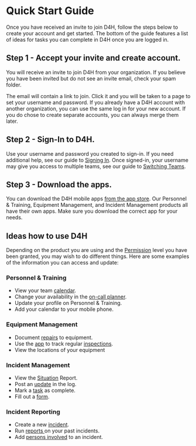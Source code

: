 # Quick Start Guide

Once you have received an invite to join D4H, follow the steps below to create your account and get started. The bottom of the guide features a list of ideas for tasks you can complete in D4H once you are logged in. 

## Step 1 - Accept your invite and create account.

You will receive an invite to join D4H from your organization. If you believe you have been invited but do not see an invite email, check your spam folder.

The email will contain a link to join. Click it and you will be taken to a page to set your username and password. If you already have a D4H account with another organization, you can use the same log in for your new account. If you do chose to create separate accounts, you can always merge them later. 

## Step 2 - Sign-In to D4H.

Use your username and password you created to sign-in. If you need additional help, see our guide to [Signing In](signing-in-1.md). Once signed-in, your username may give you access to multiple teams, see our guide to [Switching Teams](switching-teams.md).

## Step 3 - Download the apps.

You can download the D4H mobile apps [from the app store](https://d4htechnologies.com/resources/mobile-apps). Our Personnel & Training, Equipment Management, and Incident Management products all have their own apps. Make sure you download the correct app for your needs.

## Ideas how to use D4H

Depending on the product you are using and the [Permission](../../user-access/permissions.md) level you have been granted, you may wish to do different things. Here are some examples of the information you can access and update:

### Personnel & Training

* View your team [calendar](../../personnel-and-training/calendar.md).
* Change your availability in the [on-call planner](../../personnel-and-training/on-call-planner.md).
* Update your profile on Personnel & Training.
* Add your calendar to your mobile phone.

### Equipment Management

* Document [repairs](../../equipment-management/repairs.md) to equipment.
* Use the [app](../../equipment-management/equipment-management-app.md) to track regular [inspections](../../equipment-management/inspections.md).
* View the locations of your equipment

### Incident Management

* View the [Situation](../../incident-management/situation.md) Report.
* Post an [update](../../incident-management/updates.md) in the log. 
* Mark a [task](../../incident-management/task-boards.md) as complete.
* Fill out a [form](../../incident-management/forms.md).

### Incident Reporting

* Create a new [incident](../../incident-reporting/incident-reports.md).
* Run [reports ](../../shared-services/reports.md)on your past incidents.
* Add [persons involved](../../incident-reporting/persons-involved.md) to an incident.







